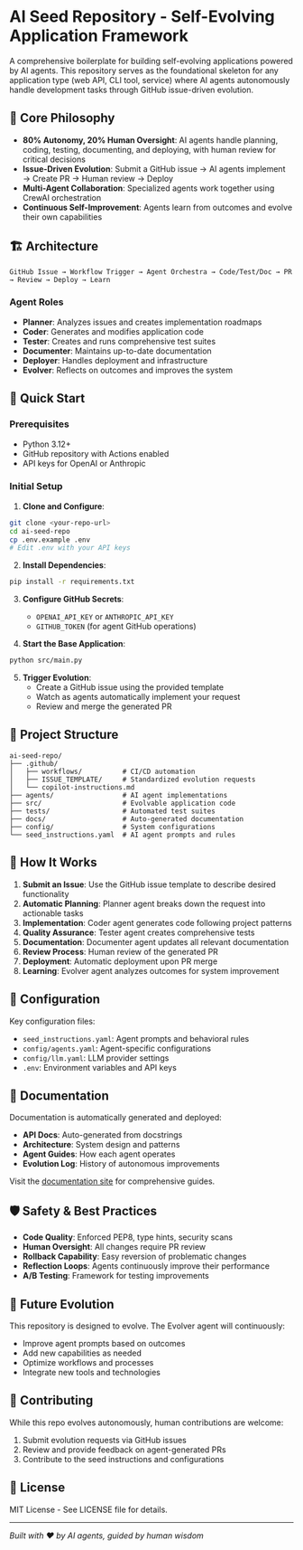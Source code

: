 # AI Seed Repository - Self-Evolving Application Framework

A comprehensive boilerplate for building self-evolving applications powered by AI agents. This repository serves as the foundational skeleton for any application type (web API, CLI tool, service) where AI agents autonomously handle development tasks through GitHub issue-driven evolution.

## 🎯 Core Philosophy

- **80% Autonomy, 20% Human Oversight**: AI agents handle planning, coding, testing, documenting, and deploying, with human review for critical decisions
- **Issue-Driven Evolution**: Submit a GitHub issue → AI agents implement → Create PR → Human review → Deploy
- **Multi-Agent Collaboration**: Specialized agents work together using CrewAI orchestration
- **Continuous Self-Improvement**: Agents learn from outcomes and evolve their own capabilities

## 🏗️ Architecture

```
GitHub Issue → Workflow Trigger → Agent Orchestra → Code/Test/Doc → PR → Review → Deploy → Learn
```

### Agent Roles
- **Planner**: Analyzes issues and creates implementation roadmaps
- **Coder**: Generates and modifies application code
- **Tester**: Creates and runs comprehensive test suites
- **Documenter**: Maintains up-to-date documentation
- **Deployer**: Handles deployment and infrastructure
- **Evolver**: Reflects on outcomes and improves the system

## 🚀 Quick Start

### Prerequisites
- Python 3.12+
- GitHub repository with Actions enabled
- API keys for OpenAI or Anthropic

### Initial Setup

1. **Clone and Configure**:
```bash
git clone <your-repo-url>
cd ai-seed-repo
cp .env.example .env
# Edit .env with your API keys
```

2. **Install Dependencies**:
```bash
pip install -r requirements.txt
```

3. **Configure GitHub Secrets**:
   - `OPENAI_API_KEY` or `ANTHROPIC_API_KEY`
   - `GITHUB_TOKEN` (for agent GitHub operations)

4. **Start the Base Application**:
```bash
python src/main.py
```

5. **Trigger Evolution**:
   - Create a GitHub issue using the provided template
   - Watch as agents automatically implement your request
   - Review and merge the generated PR

## 📁 Project Structure

```
ai-seed-repo/
├── .github/
│   ├── workflows/          # CI/CD automation
│   ├── ISSUE_TEMPLATE/     # Standardized evolution requests
│   └── copilot-instructions.md
├── agents/                 # AI agent implementations
├── src/                    # Evolvable application code
├── tests/                  # Automated test suites
├── docs/                   # Auto-generated documentation
├── config/                 # System configurations
└── seed_instructions.yaml  # AI agent prompts and rules
```

## 🧠 How It Works

1. **Submit an Issue**: Use the GitHub issue template to describe desired functionality
2. **Automatic Planning**: Planner agent breaks down the request into actionable tasks
3. **Implementation**: Coder agent generates code following project patterns
4. **Quality Assurance**: Tester agent creates comprehensive tests
5. **Documentation**: Documenter agent updates all relevant documentation
6. **Review Process**: Human review of the generated PR
7. **Deployment**: Automatic deployment upon PR merge
8. **Learning**: Evolver agent analyzes outcomes for system improvement

## 🔧 Configuration

Key configuration files:
- `seed_instructions.yaml`: Agent prompts and behavioral rules
- `config/agents.yaml`: Agent-specific configurations
- `config/llm.yaml`: LLM provider settings
- `.env`: Environment variables and API keys

## 📖 Documentation

Documentation is automatically generated and deployed:
- **API Docs**: Auto-generated from docstrings
- **Architecture**: System design and patterns
- **Agent Guides**: How each agent operates
- **Evolution Log**: History of autonomous improvements

Visit the [documentation site](https://your-username.github.io/ai-seed-repo) for comprehensive guides.

## 🛡️ Safety & Best Practices

- **Code Quality**: Enforced PEP8, type hints, security scans
- **Human Oversight**: All changes require PR review
- **Rollback Capability**: Easy reversion of problematic changes
- **Reflection Loops**: Agents continuously improve their performance
- **A/B Testing**: Framework for testing improvements

## 🔮 Future Evolution

This repository is designed to evolve. The Evolver agent will continuously:
- Improve agent prompts based on outcomes
- Add new capabilities as needed
- Optimize workflows and processes
- Integrate new tools and technologies

## 🤝 Contributing

While this repo evolves autonomously, human contributions are welcome:
1. Submit evolution requests via GitHub issues
2. Review and provide feedback on agent-generated PRs
3. Contribute to the seed instructions and configurations

## 📄 License

MIT License - See LICENSE file for details.

---

*Built with ❤️ by AI agents, guided by human wisdom*
